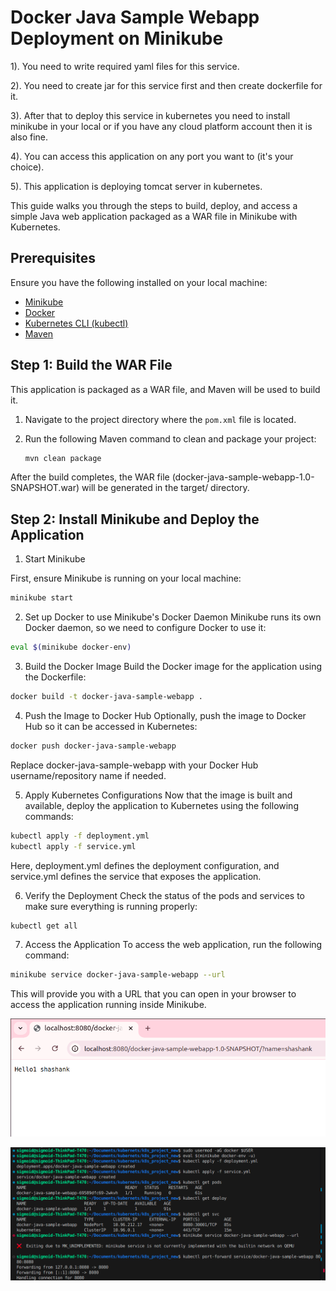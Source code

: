 # Docker Java Sample Webapp Deployment on Minikube

1). You need to write required yaml files for this service.

2). You need to create jar for this service first and then create dockerfile for it.

3). After that to deploy this service in kubernetes you need to install minikube in your local or if you have any cloud platform account then it is also fine.

4). You can access this application on any port you want to (it's your choice).

5). This application is deploying tomcat server in kubernetes.

This guide walks you through the steps to build, deploy, and access a simple Java web application packaged as a WAR file in Minikube with Kubernetes.

## Prerequisites

Ensure you have the following installed on your local machine:

- [Minikube](https://minikube.sigs.k8s.io/docs/)
- [Docker](https://www.docker.com/)
- [Kubernetes CLI (kubectl)](https://kubernetes.io/docs/tasks/tools/install-kubectl/)
- [Maven](https://maven.apache.org/)

## Step 1: Build the WAR File

This application is packaged as a WAR file, and Maven will be used to build it.

1. Navigate to the project directory where the `pom.xml` file is located.
2. Run the following Maven command to clean and package your project:

   ```bash
   mvn clean package
   ```

After the build completes, the WAR file (docker-java-sample-webapp-1.0-SNAPSHOT.war) will be generated in the target/ directory.

## Step 2: Install Minikube and Deploy the Application

1. Start Minikube

First, ensure Minikube is running on your local machine:

```bash
minikube start
```

2. Set up Docker to use Minikube's Docker Daemon
   Minikube runs its own Docker daemon, so we need to configure Docker to use it:

```bash
eval $(minikube docker-env)
```

3. Build the Docker Image
   Build the Docker image for the application using the Dockerfile:

```bash
docker build -t docker-java-sample-webapp .
```

4. Push the Image to Docker Hub
   Optionally, push the image to Docker Hub so it can be accessed in Kubernetes:

```bash
docker push docker-java-sample-webapp
```

Replace docker-java-sample-webapp with your Docker Hub username/repository name if needed.

5. Apply Kubernetes Configurations
   Now that the image is built and available, deploy the application to Kubernetes using the following commands:

```bash
kubectl apply -f deployment.yml
kubectl apply -f service.yml
```

Here, deployment.yml defines the deployment configuration, and service.yml defines the service that exposes the application.

6. Verify the Deployment
   Check the status of the pods and services to make sure everything is running properly:

```bash
kubectl get all
```

7. Access the Application
   To access the web application, run the following command:

```bash
minikube service docker-java-sample-webapp --url
```

This will provide you with a URL that you can open in your browser to access the application running inside Minikube.

![Terminal](images/k1.png)

![browser](images/k2.png)
